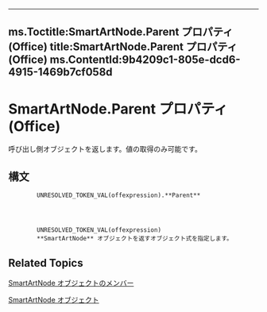 

---
ms.Toctitle:SmartArtNode.Parent プロパティ (Office)
title:SmartArtNode.Parent プロパティ (Office)
ms.ContentId:9b4209c1-805e-dcd6-4915-1469b7cf058d
---
# SmartArtNode.Parent プロパティ (Office)




呼び出し側オブジェクトを返します。値の取得のみ可能です。

## 構文

            UNRESOLVED_TOKEN_VAL(offexpression).**Parent**




            UNRESOLVED_TOKEN_VAL(offexpression)
            **SmartArtNode** オブジェクトを返すオブジェクト式を指定します。



## Related Topics

[SmartArtNode オブジェクトのメンバー](8472d586-87ed-2dd7-054b-e821f1738e3c.md)

[SmartArtNode オブジェクト](3987d02d-beb1-8ce0-acbb-3fc0a05b2341.md)




